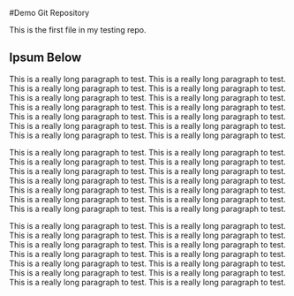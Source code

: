 #Demo Git Repository

This is the first file in my testing repo.



## Ipsum Below

This is a really long paragraph to test. This is a really long paragraph to test. 
This is a really long paragraph to test. This is a really long paragraph to test. 
This is a really long paragraph to test. This is a really long paragraph to test. 
This is a really long paragraph to test. This is a really long paragraph to test. 
This is a really long paragraph to test. This is a really long paragraph to test. 
This is a really long paragraph to test. This is a really long paragraph to test. 
This is a really long paragraph to test. This is a really long paragraph to test. 

This is a really long paragraph to test. This is a really long paragraph to test. 
This is a really long paragraph to test. This is a really long paragraph to test. 
This is a really long paragraph to test. This is a really long paragraph to test. 
This is a really long paragraph to test. This is a really long paragraph to test. 
This is a really long paragraph to test. This is a really long paragraph to test. 
This is a really long paragraph to test. This is a really long paragraph to test. 
This is a really long paragraph to test. This is a really long paragraph to test. 

This is a really long paragraph to test. This is a really long paragraph to test. 
This is a really long paragraph to test. This is a really long paragraph to test. 
This is a really long paragraph to test. This is a really long paragraph to test. 
This is a really long paragraph to test. This is a really long paragraph to test. 
This is a really long paragraph to test. This is a really long paragraph to test. 
This is a really long paragraph to test. This is a really long paragraph to test. 
This is a really long paragraph to test. This is a really long paragraph to test. 